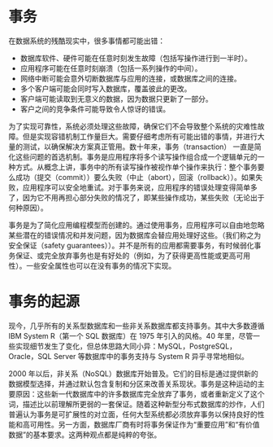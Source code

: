 # 事务

在数据系统的残酷现实中，很多事情都可能出错：

- 数据库软件、硬件可能在任意时刻发生故障（包括写操作进行到一半时）。
- 应用程序可能在任意时刻崩溃（包括一系列操作的中间）。
- 网络中断可能会意外切断数据库与应用的连接，或数据库之间的连接。
- 多个客户端可能会同时写入数据库，覆盖彼此的更改。
- 客户端可能读取到无意义的数据，因为数据只更新了一部分。
- 客户之间的竞争条件可能导致令人惊讶的错误。

为了实现可靠性，系统必须处理这些故障，确保它们不会导致整个系统的灾难性故障。但是实现容错机制工作量巨大。需要仔细考虑所有可能出错的事情，并进行大量的测试，以确保解决方案真正管用。数十年来，事务（transaction） 一直是简化这些问题的首选机制。事务是应用程序将多个读写操作组合成一个逻辑单元的一种方式。从概念上讲，事务中的所有读写操作被视作单个操作来执行：整个事务要么成功（提交（commit））要么失败（中止（abort），回滚（rollback））。如果失败，应用程序可以安全地重试。对于事务来说，应用程序的错误处理变得简单多了，因为它不用再担心部分失败的情况了，即某些操作成功，某些失败（无论出于何种原因）。

事务是为了简化应用编程模型而创建的。通过使用事务，应用程序可以自由地忽略某些潜在的错误情况和并发问题，因为数据库会替应用处理好这些。（我们称之为安全保证（safety guarantees））。并不是所有的应用都需要事务，有时候弱化事务保证、或完全放弃事务也是有好处的（例如，为了获得更高性能或更高可用性）。一些安全属性也可以在没有事务的情况下实现。

# 事务的起源

现今，几乎所有的关系型数据库和一些非关系数据库都支持事务。其中大多数遵循 IBM System R（第一个 SQL 数据库）在 1975 年引入的风格。40 年里，尽管一些实现细节发生了变化，但总体思路大同小异：MySQL，PostgreSQL，Oracle，SQL Server 等数据库中的事务支持与 System R 异乎寻常地相似。

2000 年以后，非关系（NoSQL）数据库开始普及。它们的目标是通过提供新的数据模型选择，并通过默认包含复制和分区来改善关系现状。事务是这种运动的主要原因：这些新一代数据库中的许多数据库完全放弃了事务，或者重新定义了这个词，描述比以前理解所更弱的一套保证。随着这种新型分布式数据库的炒作，人们普遍认为事务是可扩展性的对立面，任何大型系统都必须放弃事务以保持良好的性能和高可用性。另一方面，数据库厂商有时将事务保证作为“重要应用”和“有价值数据”的基本要求。这两种观点都是纯粹的夸张。
